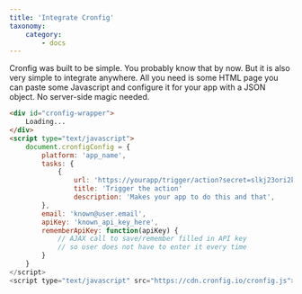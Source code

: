 ```yaml
---
title: 'Integrate Cronfig'
taxonomy:
    category:
        - docs
---
```


Cronfig was built to be simple. You probably know that by now. But it is also very simple to integrate anywhere. All you need is some HTML page you can paste some Javascript and configure it for your app with a JSON object. No server-side magic needed.
<script src="https://gist.github.com/escopecz/f398baa387173147aefc1a3cf82fa084.js"></script>
```html
<div id="cronfig-wrapper">
    Loading...
</div>
<script type="text/javascript">
    document.cronfigConfig = {
        platform: 'app_name',
        tasks: {
        	{
        		url: 'https://yourapp/trigger/action?secret=slkj23ori2kln',
                title: 'Trigger the action'
                description: 'Makes your app to do this and that',
        },
        email: 'known@user.email',
        apiKey: 'known_api_key_here',
        rememberApiKey: function(apiKey) {
            // AJAX call to save/remember filled in API key 
            // so user does not have to enter it every time
        }
    }
</script>
<script type="text/javascript" src="https://cdn.cronfig.io/cronfig.js"></script>
```

